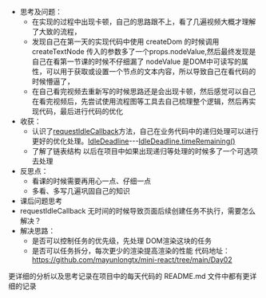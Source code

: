 - 思考及问题：
	- 在实现的过程中出现卡顿，自己的思路跟不上，看了几遍视频大概才理解了大致的流程，
	- 发现自己在第一天的实现代码中使用 createDom 的时候调用 createTextNode 传入的参数多了一个props.nodeValue,然后最终发现是自己在看第一节课的时候不仔细漏了 nodeValue 是DOM中可读写的属性，可以用于获取或设置一个节点的文本内容，所以导致自己在看代码的时候懵逼了，
	- 在自己看完视频去重新写的时候思路还是会出现卡顿，然后感觉可以自己在看完视频后，先尝试使用流程图等工具去自己梳理整个逻辑，然后再实现代码，最后进行代码的优化
- 收获：
	- 认识了[requestIdleCallback](https://developer.mozilla.org/zh-CN/docs/Web/API/Window/requestIdleCallback)方法，自己在业务代码中的递归处理可以进行更好的优化处理。[IdleDeadline](https://developer.mozilla.org/zh-CN/docs/Web/API/IdleDeadline)---[IdleDeadline.timeRemaining()](https://developer.mozilla.org/zh-CN/docs/Web/API/IdleDeadline/timeRemaining)
	- 了解了链表结构  以后在项目中如果出现递归等处理的时候多了一个可选项去处理
- 反思点：
	- 看课的时候需要再用心一点、仔细一点
	- 多看、多写几遍巩固自己的知识
- 课后问题思考
- requestIdleCallback 无时间的时候导致页面后续创建任务不执行，需要怎么解决？
- 解决思路：
	- 是否可以控制任务的优先级，先处理 DOM渲染这块的任务
	- 是否可以任务拆分，每次更少的渲染提高渲染的性能
代码地址：
https://github.com/mayunlongtx/mini-react/tree/main/Day02

更详细的分析以及思考记录在项目中的每天代码的 README.md 文件中都有更详细的记录
